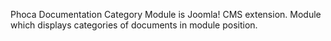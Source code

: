 Phoca Documentation Category Module is Joomla! CMS extension. Module which displays categories of documents in module position.